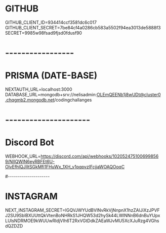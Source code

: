 # GITHUB

GITHUB_CLIENT_ID=934414ccf3581dc6c017
GITHUB_CLIENT_SECRET=7be84cf4a0286cb583a5502f94ea3013de5888f3
SECRET=9985w98fsad9fjsd0fdusf90

# -----------------

# PRISMA (DATE-BASE)

NEXTAUTH_URL=localhost:3000
DATABASE_URL=mongodb+srv://nelisadmin:OLEmQEENb1j8wUDt@cluster0.chqgmb2.mongodb.net/codingchallanges

# ---------------------


# Discord Bot

WEBHOOK_URL=https://discord.com/api/webhooks/1020524751006998569/NIIQWIN6eyRBFEt6U-OlvEfhlQJIItSGkMfi1FHuWx_1XH_v1pqpvzIFcjjaWOAQOoqC

#---------------------

# INSTAGRAM

NEXT_INSTAGRAM_SECRET=IGQVJWYUdBVlNvRkVjNnpnX1hzZAlJiXzJPVFJ2SU9SblBXUUttQkVtenBoNHRkS1JHQW53d2hySk44LWlNNnB6dnBuYUpxLUlsNDRMOE9kWUUwRldjVlh6T2RxVGtDdkZAEaWJvMU5XcXJuRzg4VGhsdQZDZD
